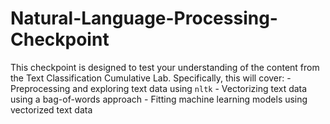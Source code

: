# Natural-Language-Processing-Checkpoint
This checkpoint is designed to test your understanding of the content from the Text Classification Cumulative Lab.  Specifically, this will cover:  - Preprocessing and exploring text data using `nltk` - Vectorizing text data using a bag-of-words approach - Fitting machine learning models using vectorized text data
